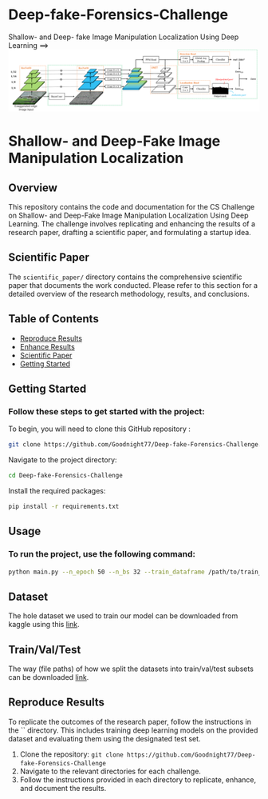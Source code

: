 # Deep-fake-Forensics-Challenge
Shallow- and Deep- fake Image Manipulation 
Localization Using Deep Learning 
==> ![](./images/network-Recovered.png)

# Shallow- and Deep-Fake Image Manipulation Localization

## Overview

This repository contains the code and documentation for the CS Challenge on Shallow- and Deep-Fake Image Manipulation Localization Using Deep Learning. The challenge involves replicating and enhancing the results of a research paper, drafting a scientific paper, and formulating a startup idea.

## Scientific Paper

The `scientific_paper/` directory contains the comprehensive scientific paper that documents the work conducted. Please refer to this section for a detailed overview of the research methodology, results, and conclusions.

## Table of Contents

- [Reproduce Results](#reproduce-results)
- [Enhance Results](#enhance-results)
- [Scientific Paper](#scientific-paper)
- [Getting Started](#getting-started)

## Getting Started

### Follow these steps to get started with the project:
To begin, you will need to clone this GitHub repository :
```bash
git clone https://github.com/Goodnight77/Deep-fake-Forensics-Challenge.git
```
Navigate to the project directory:
```bash 
cd Deep-fake-Forensics-Challenge
```
Install the required packages:
```bash
pip install -r requirements.txt
```
## Usage
### To run the project, use the following command:
```bash
python main.py --n_epoch 50 --n_bs 32 --train_dataframe /path/to/train_data.csv --val_dataframe /path/to/val_data.csv
```
## Dataset
The hole dataset we used to train our model can be downloaded from kaggle using this [link](https://www.kaggle.com/datasets/mohamedbenticha/tsyp-cs-challenge).

## Train/Val/Test
The way (file paths) of how we split the datasets into train/val/test subsets can be downloaded [link](https://www.dropbox.com/s/opjpz9hoy5xm4um/paths.zip?dl=0).

## Reproduce Results
To replicate the outcomes of the research paper, follow the instructions in the `` directory. This includes training deep learning models on the provided dataset and evaluating them using the designated test set.




1. Clone the repository: `git clone https://github.com/Goodnight77/Deep-fake-Forensics-Challenge`
2. Navigate to the relevant directories for each challenge.
3. Follow the instructions provided in each directory to replicate, enhance, and document the results.
